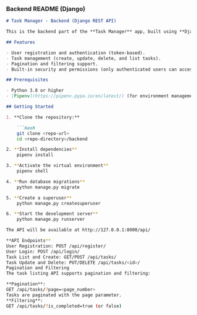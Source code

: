 ### Backend README (Django)

```markdown
# Task Manager - Backend (Django REST API)

This is the backend part of the **Task Manager** app, built using **Django** and **Django REST Framework**. It provides APIs for managing tasks, user authentication (registration and login), and pagination support.

## Features

- User registration and authentication (token-based).
- Task management (create, update, delete, and list tasks).
- Pagination and filtering support.
- Built-in security and permissions (only authenticated users can access tasks).

## Prerequisites

- Python 3.8 or higher
- [Pipenv](https://pipenv.pypa.io/en/latest/) (for environment management)

## Getting Started

1. **Clone the repository:**

    ```bash
    git clone <repo-url>
    cd <repo-directory>/backend

2. **Install dependencies**
    pipenv install

3. **Activate the virtual environment**
    pipenv shell

4. **Run database migrations**
    python manage.py migrate

5. **Create a superuser**
    python manage.py createsuperuser

6. **Start the development server**
    python manage.py runserver

The API will be available at http://127.0.0.1:8000/api/

**API Endpoints**
User Registration: POST /api/register/
User Login: POST /api/login/
Task List and Create: GET/POST /api/tasks/
Task Update and Delete: PUT/DELETE /api/tasks/<id>/
Pagination and Filtering
The task listing API supports pagination and filtering:

**Pagination**:
GET /api/tasks/?page=<page_number>
Tasks are paginated with the page parameter.
**Filtering**:
GET /api/tasks/?is_completed=true (or false)

